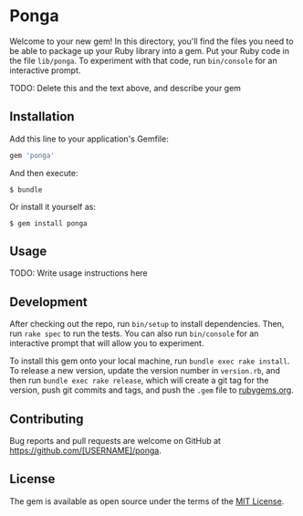 # Ponga

Welcome to your new gem! In this directory, you'll find the files you need to be able to package up your Ruby library into a gem. Put your Ruby code in the file `lib/ponga`. To experiment with that code, run `bin/console` for an interactive prompt.

TODO: Delete this and the text above, and describe your gem

## Installation

Add this line to your application's Gemfile:

```ruby
gem 'ponga'
```

And then execute:

    $ bundle

Or install it yourself as:

    $ gem install ponga

## Usage

TODO: Write usage instructions here

## Development

After checking out the repo, run `bin/setup` to install dependencies. Then, run `rake spec` to run the tests. You can also run `bin/console` for an interactive prompt that will allow you to experiment.

To install this gem onto your local machine, run `bundle exec rake install`. To release a new version, update the version number in `version.rb`, and then run `bundle exec rake release`, which will create a git tag for the version, push git commits and tags, and push the `.gem` file to [rubygems.org](https://rubygems.org).

## Contributing

Bug reports and pull requests are welcome on GitHub at https://github.com/[USERNAME]/ponga.

## License

The gem is available as open source under the terms of the [MIT License](https://opensource.org/licenses/MIT).
